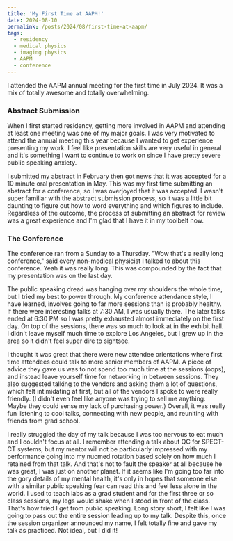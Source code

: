 ```yaml
---
title: 'My First Time at AAPM!'
date: 2024-08-10
permalink: /posts/2024/08/first-time-at-aapm/
tags:
  - residency
  - medical physics
  - imaging physics
  - AAPM
  - conference
---
```


I attended the AAPM annual meeting for the first time in July 2024. It was a mix of totally awesome and totally overwhelming.

### Abstract Submission  
When I first started residency, getting more involved in AAPM and attending at least one meeting was one of my major goals. I was very motivated to attend the annual meeting this year because I wanted to get experience presenting my work. I feel like presentation skills are very useful in general and it's something I want to continue to work on since I have pretty severe public speaking anxiety.  
  
I submitted my abstract in February then got news that it was accepted for a 10 minute oral presentation in May. This was my first time submitting an abstract for a conference, so I was overjoyed that it was accepted. I wasn't super familiar with the abstract submission process, so it was a little bit daunting to figure out how to word everything and which figures to include. Regardless of the outcome, the process of submitting an abstract for review was a great experience and I'm glad that I have it in my toolbelt now. 

### The Conference
The conference ran from a Sunday to a Thursday. "Wow that's a really long conference," said every non-medical physicist I talked to about this conference. Yeah it was really long. This was compounded by the fact that my presentation was on the last day. 

The public speaking dread was hanging over my shoulders the whole time, but I tried my best to power through. My conference attendance style, I have learned, involves going to far more sessions than is probably healthy. If there were interesting talks at 7:30 AM, I was usually there. The later talks ended at 6:30 PM so I was pretty exhausted almost immediately on the first day. On top of the sessions, there was so much to look at in the exhibit hall. I didn't leave myself much time to explore Los Angeles, but I grew up in the area so it didn't feel super dire to sightsee. 

I thought it was great that there were new attendee orientations where first time attendees could talk to more senior members of AAPM. A piece of advice they gave us was to not spend too much time at the sessions (oops), and instead leave yourself time for networking in between sessions. They also suggested talking to the vendors and asking them a lot of questions, which felt intimidating at first, but all of the vendors I spoke to were really friendly. (I didn't even feel like anyone was trying to sell me anything. Maybe they could sense my lack of purchasing power.) Overall, it was really fun listening to cool talks, connecting with new people, and reuniting with friends from grad school.  

I really struggled the day of my talk because I was too nervous to eat much and I couldn't focus at all. I remember attending a talk about QC for SPECT-CT systems, but my mentor will not be particularly impressed with my performance going into my nucmed rotation based solely on how much I retained from that talk. And that's not to fault the speaker at all because he was great, I was just on another planet. If it seems like I'm going too far into the gory details of my mental health, it's only in hopes that someone else with a similar public speaking fear can read this and feel less alone in the world. I used to teach labs as a grad student and for the first three or so class sessions, my legs would shake when I stood in front of the class. That's how fried I get from public speaking. Long story short, I felt like I was going to pass out the entire session leading up to my talk. Despite this, once the session organizer announced my name, I felt totally fine and gave my talk as practiced. Not ideal, but I did it! 


